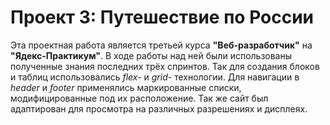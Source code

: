 # Проект 3: Путешествие по России

Эта проектная работа является третьей курса **"Веб-разработчик"** на **"Ядекс-Практикум"**.
В ходе работы над ней были использованы полученные знания последних трёх спринтов. Так для создания блоков и таблиц использовались *flex-* и *grid-* технологии. Для навигации в *header* и *footer* применялись маркированные списки, модифицированные под их расположение. Так же сайт был адаптирован для просмотра на различных разрешениях и дисплеях.

